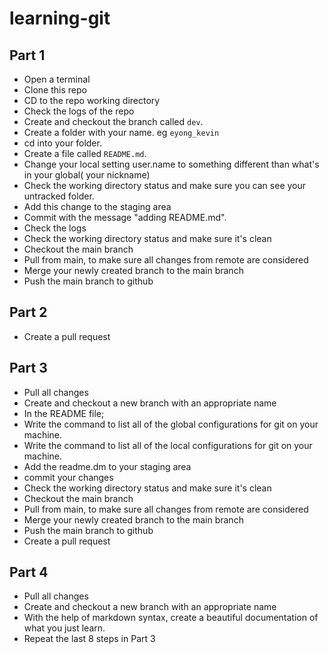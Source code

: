 # learning-git
## Part 1
- Open a terminal
- Clone this repo
- CD to the repo working directory
- Check the logs of the repo
- Create and checkout the branch called `dev`.
- Create a folder with your name. eg `eyong_kevin`
- cd into your folder.
- Create a file called `README.md`.
- Change your local setting user.name to something different than what's in your global( your nickname)
- Check the working directory status and make sure you can see your untracked folder.
- Add this change to the staging area
- Commit with the message "adding README.md".
- Check the logs
- Check the working directory status and make sure it's clean
- Checkout the main branch
- Pull from main, to make sure all changes from remote are considered
- Merge your newly created branch to the main branch
- Push the main branch to github

## Part 2
- Create a pull request

## Part 3
- Pull all changes
- Create and checkout a new branch with an appropriate name
- In the README file;
- Write the command to list all of the global configurations for git on your machine. 
- Write the command to list all of the local configurations for git on your machine. 
- Add the readme.dm to your staging area
- commit your changes
- Check the working directory status and make sure it's clean
- Checkout the main branch
- Pull from main, to make sure all changes from remote are considered
- Merge your newly created branch to the main branch
- Push the main branch to github
- Create a pull request

## Part 4
- Pull all changes
- Create and checkout a new branch with an appropriate name
- With the help of markdown syntax, create a beautiful documentation of what you just learn.
- Repeat the last 8 steps in Part 3